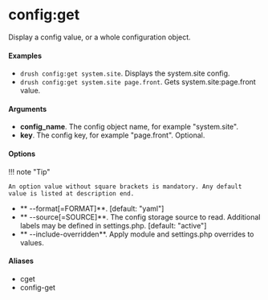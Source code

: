 # config:get

Display a config value, or a whole configuration object.

#### Examples

- <code>drush config:get system.site</code>. Displays the system.site config.
- <code>drush config:get system.site page.front</code>. Gets system.site:page.front value.

#### Arguments

- **config_name**. The config object name, for example "system.site".
- **key**. The config key, for example "page.front". Optional.

#### Options

!!! note "Tip"

    An option value without square brackets is mandatory. Any default value is listed at description end.

- ** --format[=FORMAT]**.  [default: "yaml"]
- ** --source[=SOURCE]**. The config storage source to read. Additional labels may be defined in settings.php. [default: "active"]
- ** --include-overridden**. Apply module and settings.php overrides to values.

#### Aliases

- cget
- config-get

